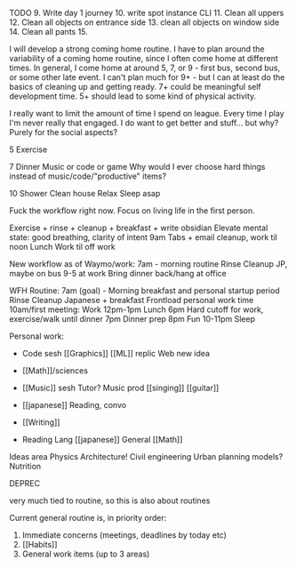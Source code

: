 TODO
9. Write day 1 journey
10. write spot instance CLI
11.  Clean all uppers
12. Clean all objects on entrance side
13. clean all objects on window side
14. Clean all pants
15. 


I will develop a strong coming home routine. I have to plan around the variability of a coming home routine, since I often come home at different times. In general, I come home at around 5, 7, or 9 - first bus, second bus, or some other late event. I can't plan much for 9+ - but I can at least do the basics of cleaning up and getting ready. 7+ could be meaningful self development time. 5+ should lead to some kind of physical activity.

I really want to limit the amount of time I spend on league. Every time I play I'm never really that engaged. I do want to get better and stuff... but why? Purely for the social aspects? 

5
Exercise
	
7
Dinner
Music or code or game
Why would I ever choose hard things instead of music/code/"productive" items?

10
Shower
Clean house
Relax
Sleep asap

Fuck the workflow right now. Focus on living life in the first person.

Exercise + rinse + cleanup + breakfast + write obsidian
Elevate mental state: good breathing, clarity of intent
9am Tabs + email cleanup, work til noon
Lunch
Work til off work


New workflow as of Waymo/work:
7am - morning routine
	Rinse
	Cleanup
	JP, maybe on bus
9-5 at work
Bring dinner back/hang at office


WFH Routine:
7am (goal) - Morning breakfast and personal startup period
	Rinse
	Cleanup
	Japanese + breakfast
	Frontload personal work time
10am/first meeting: Work
12pm-1pm Lunch
6pm
	Hard cutoff for work, exercise/walk until dinner
7pm
	Dinner prep
8pm
	Fun
10-11pm
	Sleep

Personal work:
- Code sesh
	[[Graphics]]
	[[ML]] replic
	Web new idea
- [[Math]]/sciences

- [[Music]] sesh
	Tutor?
	Music prod
	[[singing]]
	[[guitar]]
- [[japanese]]
	Reading, convo
- [[Writing]]
- Reading
	Lang [[japanese]]
	General
	[[Math]]


Ideas area
	Physics
	Architecture!
	Civil engineering
	Urban planning models?
	Nutrition
	


DEPREC

very much tied to routine, so this is also about routines

Current general routine is, in priority order:
1. Immediate concerns (meetings, deadlines by today etc)
2. [[Habits]]
4. General work items (up to 3 areas)
